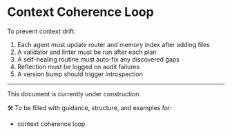 # Context Coherence Loop

To prevent context drift:

1. Each agent must update router and memory index after adding files
2. A validator and linter must be run after each plan
3. A self-healing routine must auto-fix any discovered gaps
4. Reflection must be logged on audit failures
5. A version bump should trigger introspection

--- 

This document is currently under construction.

🛠️ To be filled with guidance, structure, and examples for:  
- context coherence loop
